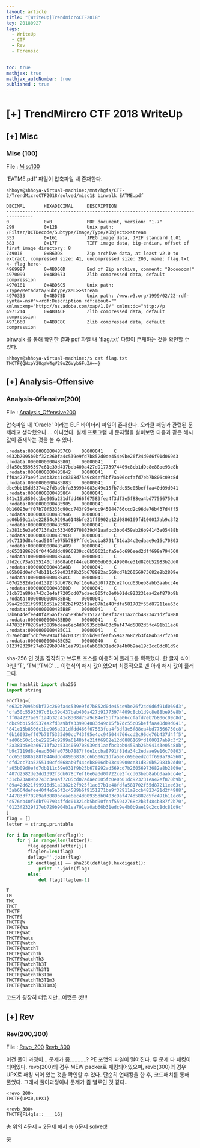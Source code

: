 ```yaml
---
layout: article
title: "[WriteUp]TrendmicroCTF2018"
key: 20180927
tags:
  - WriteUp
  - CTF
  - Rev
  - Forensic

  
toc: true
mathjax: true
mathjax_autoNumber: true
published : true
---
```


# [+] TrendMircro CTF 2018 WriteUp

<!--more-->

## [+] Misc

### Misc (100)

File : <a href="https://github.com/Shhoya/Shhoya.github.io/raw/master/CTF/TMCTF2018/misc_100.zip">Misc100</a>

'EATME.pdf' 파일이 압축파일 내 존재한다.

```
shhoya@shhoya-virtual-machine:/mnt/hgfs/CTF-2/TrendMicroCTF2018/solved/misc1$ binwalk EATME.pdf 

DECIMAL       HEXADECIMAL     DESCRIPTION
--------------------------------------------------------------------------------
0             0x0             PDF document, version: "1.7"
299           0x12B           Unix path: /Filter/DCTDecode/Subtype/Image/Type/XObject>>stream
353           0x161           JPEG image data, JFIF standard 1.01
383           0x17F           TIFF image data, big-endian, offset of first image directory: 8
749016        0xB6DD8         Zip archive data, at least v2.0 to extract, compressed size: 41, uncompressed size: 200, name: flag.txt	<- flag here~
4969997       0x4BD60D        End of Zip archive, comment: "Boooooom!"
4970099       0x4BD673        Zlib compressed data, default compression
4970181       0x4BD6C5        Unix path: /Type/Metadata/Subtype/XML>>stream
4970333       0x4BD75D        Unix path: /www.w3.org/1999/02/22-rdf-syntax-ns#"><rdf:Description rdf:about="" xmlns:xmp="http://ns.adobe.com/xap/1.0/" xmlns:dc="http://p
4971214       0x4BDACE        Zlib compressed data, default compression
4971660       0x4BDC8C        Zlib compressed data, default compression

```

binwalk 를 통해 확인한 결과 pdf 파일 내 'flag.txt' 파일이 존재하는 것을 확인할 수 있다.

```
shhoya@shhoya-virtual-machine:/$ cat flag.txt 
TMCTF{QWxpY2UgaW4gV29uZGVybGFuZA==}
```



## [+] Analysis-Offensive

### Analysis-Offensive(200)

File : <a href="https://github.com/Shhoya/Shhoya.github.io/raw/master/CTF/TMCTF2018/ao_200.zip">Analysis_Offensive200</a>

압축파일 내 'Oracle' 이라는 ELF 바이너리 파일이 존재한다.
오라클 패딩과 관련된 문제라고 생각했으나.... 아니었다.
실제 프로그램 내 문자열을 살펴보면 다음과 같은 해시 값이 존재하는 것을 볼 수 있다.

```assembly
.rodata:00000000004B57C0	00000041	C	e632b7095b0bf32c260fa4c539e9fd7b852d0de454e9be26f24d0d6f91d069d3
.rodata:00000000004B5801	00000041	C	dfa50c5595397c61c39d437beb400a427d91773974409c8cb1d9c8e88be93e8b
.rodata:00000000004B5842	00000041	C	ff0a4227ae9f1a4b32c41c8308d75a9c84ef5bf7aa06ccfafd7eb7b806c09c8d
.rodata:00000000004B5883	00000041	C	dbc9bb15dd5374a2fd3a9bfa339904083d49c15fb7dc55c05beffaa40d09d041
.rodata:00000000004B58C4	00000041	C	841c15b8506c1be905a231dfdd466f67583fea4f3df3e5f88ea4bd77566750c8
.rodata:00000000004B5905	00000041	C	0b16093eff07b70f5333d90cc743f95e4cc945044766ccd2c96de76b437d4ff5
.rodata:00000000004B5946	00000041	C	ad06b50c1cbe22854c9299a6148bfe21ff6902e12d0886169fd100017ab9c3f2
.rodata:00000000004B5987	00000041	C	2a381b5e3a66713fa2c5334059708039d41aafbc3bb0459ab26b94143e05488b
.rodata:00000000004B59C8	00000041	C	b9c7119d8c4ead504fe075b7887ffde1ccba8791f81da34c2edaae9e16c70803
.rodata:00000000004B5A09	00000041	C	dc6531886288f0446dddd8966839cc6b50621dfa5e6c696eed2dff699a794560
.rodata:00000000004B5A4A	00000041	C	dfd2cc73a5255140cfd668ab0f44ceb8006db03c49900ce31d820b52983b2dd0
.rodata:00000000004B5A8B	00000041	C	a05b09d0efd7db111c59e031f9b25b678992ad569cd7b26056973682e8b2809e
.rodata:00000000004B5ACC	00000041	C	407d2582de2dd1392f3db678c7ef16e6a3d0f722ce2fccd63beb8abb3aabcc4e
.rodata:00000000004B5B0D	00000041	C	31cb73a89ba743c3e4af7205cd07adaec005fc0e0b01dc923231ea42ef870b9b
.rodata:00000000004B5B4E	00000041	C	89a42d621f99916d51a2382b2f925f1ac87b1e48fdfa581702f55d87211ee63c
.rodata:00000000004B5B8F	00000041	C	3ab664defee40f4e5a5f2c4589b6f9151271be9f32911a2ccb4823421d2f4988
.rodata:00000000004B5BD0	00000041	C	447833f70289af3889bdeae6ec4d00935db0403c9af474d5882d5fc491b11ec6
.rodata:00000000004B5C11	00000041	C	d576eb40f5dbf997934ffdc01321db5bd90feaf55942768c2b3f484b387f2b70
.rodata:00000000004B5C52	00000040	C	0123f2329f27eb729b904b1ea791ea0ab66b31edc9e4b0b9ae19c2cc8dc81d9c
```

sha-256 인 것을 짐작하고 브루트 포스를 이용하여 플래그를 획득했다. 한 글자 씩이 아닌 'T', 'TM','TMC' ... 이런식의 해시 값이었으며 최종적으로 맨 아래 해시 값이 플래그다.

```python
from hashlib import sha256
import string

encflag=[
'e632b7095b0bf32c260fa4c539e9fd7b852d0de454e9be26f24d0d6f91d069d3',
'dfa50c5595397c61c39d437beb400a427d91773974409c8cb1d9c8e88be93e8b',
'ff0a4227ae9f1a4b32c41c8308d75a9c84ef5bf7aa06ccfafd7eb7b806c09c8d',
'dbc9bb15dd5374a2fd3a9bfa339904083d49c15fb7dc55c05beffaa40d09d041',
'841c15b8506c1be905a231dfdd466f67583fea4f3df3e5f88ea4bd77566750c8',
'0b16093eff07b70f5333d90cc743f95e4cc945044766ccd2c96de76b437d4ff5',
'ad06b50c1cbe22854c9299a6148bfe21ff6902e12d0886169fd100017ab9c3f2',
'2a381b5e3a66713fa2c5334059708039d41aafbc3bb0459ab26b94143e05488b',
'b9c7119d8c4ead504fe075b7887ffde1ccba8791f81da34c2edaae9e16c70803',
'dc6531886288f0446dddd8966839cc6b50621dfa5e6c696eed2dff699a794560',
'dfd2cc73a5255140cfd668ab0f44ceb8006db03c49900ce31d820b52983b2dd0',
'a05b09d0efd7db111c59e031f9b25b678992ad569cd7b26056973682e8b2809e',
'407d2582de2dd1392f3db678c7ef16e6a3d0f722ce2fccd63beb8abb3aabcc4e',
'31cb73a89ba743c3e4af7205cd07adaec005fc0e0b01dc923231ea42ef870b9b',
'89a42d621f99916d51a2382b2f925f1ac87b1e48fdfa581702f55d87211ee63c',
'3ab664defee40f4e5a5f2c4589b6f9151271be9f32911a2ccb4823421d2f4988',
'447833f70289af3889bdeae6ec4d00935db0403c9af474d5882d5fc491b11ec6',
'd576eb40f5dbf997934ffdc01321db5bd90feaf55942768c2b3f484b387f2b70',
'0123f2329f27eb729b904b1ea791ea0ab66b31edc9e4b0b9ae19c2cc8dc81d9c'
]
flag = []
letter = string.printable

for i in range(len(encflag)):
    for j in range(len(letter)):
        flag.append(letter[j])
        flaglen=len(flag)
        deflag=''.join(flag)
        if encflag[i] == sha256(deflag).hexdigest():
            print ''.join(flag)
        else:
            del flag[flaglen-1]
```

```
T
TM
TMC
TMCT
TMCTF
TMCTF{
TMCTF{W
TMCTF{Wa
TMCTF{Wat
TMCTF{Watc
TMCTF{Watch
TMCTF{WatchT
TMCTF{WatchTh
TMCTF{WatchTh3
TMCTF{WatchTh3T
TMCTF{WatchTh3T1
TMCTF{WatchTh3T1m
TMCTF{WatchTh3T1m3
TMCTF{WatchTh3T1m3}
```

코드가 굉장히 더럽지만...어쨋든 겟!!!

## [+] Rev

### Rev(200,300)

File : <a href="https://github.com/Shhoya/Shhoya.github.io/raw/master/CTF/TMCTF2018/revo_200.zip">Revo_200</a> <a href="https://github.com/Shhoya/Shhoya.github.io/raw/master/CTF/TMCTF2018/revb_300.7z">Revb_300</a>

이건 풀이 과정이... 문제가 좀...........?
PE 포맷의 파일이 떨어진다. 두 문제 다 패킹이 되어있다. revo(200)의 경우 MEW packer로 패킹되어있으며, revb(300)의 경우 UPX로 패킹 되어 있는 것을 확인할 수 있다.
단순히 언패킹을 한 후, 코드패치를 통해 풀었다. 그래서 풀이과정이나 문제가 좀 별로인 것 같다..

```
<revo_200>
TMCTF{UPX0,UPX1}

<revb_300>
TMCTF{F14g1s::____1G}
```



총 위의 4문제 + 2문제 해서 총 6문제 solved!

끗